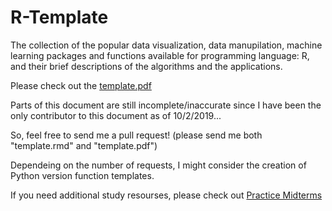 # R-Template

The collection of the popular data visualization, data manupilation, machine learning packages and functions available for programming language: R, and their brief descriptions of the algorithms and the applications.

Please check out the [template.pdf](https://github.com/Gostatistics/R-Template/blob/master/template.pdf)

Parts of this document are still incomplete/inaccurate since I have been the only contributor to this document as of 10/2/2019...

So, feel free to send me a pull request! (please send me both "template.rmd" and "template.pdf")

Dependeing on the number of requests, I might consider the creation of Python version function templates.

If you need additional study resourses, please check out [Practice Midterms](https://github.com/Gostatistics/UCLA_Statistics_Practice_Midterms)
